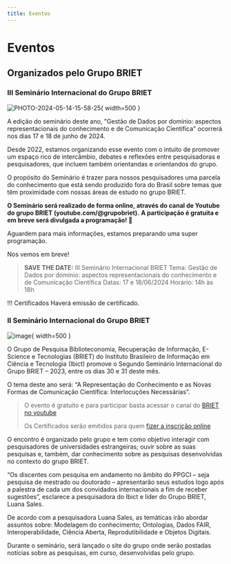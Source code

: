 ```yaml
---
title: Eventos
---
```


# Eventos

## Organizados pelo Grupo BRIET

### III Seminário Internacional do Grupo BRIET

![PHOTO-2024-05-14-15-58-25](https://github.com/grupo-briet/grupo-briet.github.io/assets/25485329/73b6c6f3-6b5e-407d-be15-745389499cfd){ width=500 }

A edição do seminário deste ano, "Gestão de Dados por domínio: aspectos representacionais do conhecimento e de Comunicação Científica" ocorrerá nos dias 17 e 18 de junho de 2024.

Desde 2022, estamos organizando esse evento com o intuito de promover um espaço rico de intercâmbio, debates e reflexões entre pesquisadoras e pesquisadores, que incluem também orientandas e orientandos do grupo.

O propósito do Seminário é trazer para nossos pesquisadores uma parcela do conhecimento que está sendo produzido fora do Brasil sobre temas que têm proximidade com nossas áreas de estudo no grupo BRIET.

**O Seminário será realizado de forma online, através do canal de Youtube do grupo BRIET (youtube.com/@grupobriet).**
**A participação é gratuita e em breve será divulgada a programação! 📢**

Aguardem para mais informações, estamos preparando uma super programação.

Nos vemos em breve!

>**SAVE THE DATE:**
>III Seminário Internacional BRIET
>Tema: Gestão de Dados por domínio: aspectos representacionais do conhecimento e de Comunicação Científica
>Datas: 17 e 18/06/2024
>Horário: 14h às 18h

!!! Certificados
    Haverá emissão de certificado.


### II Seminário Internacional do Grupo BRIET

![image](https://github.com/grupo-briet/grupo-briet.github.io/assets/20596966/812d8362-d25c-448a-b0d6-17466c6d79f6){ width=500 }

O Grupo de Pesquisa Biblioteconomia, Recuperação de Informação, E-Science e Tecnologias (BRIET) do Instituto Brasileiro de Informação em Ciência e Tecnologia (Ibict) promove o Segundo Seminário Internacional do Grupo BRIET – 2023, entre os dias 30 e 31 deste mês.

O tema deste ano será: “A Representação do Conhecimento e as Novas Formas de Comunicação Científica: Interlocuções Necessárias”. 

> O evento é gratuito e para participar basta acessar o canal do [BRIET no youtube](https://www.youtube.com/@grupobriet2538)
> 
> Os Certificados serão emitidos para quem [fizer a inscrição online](https://docs.google.com/forms/d/e/1FAIpQLSdYUeVOEWwReM3gRViBpTBeWj0cuoz455H0rVp0JfYotU7dQw/viewform)

O encontro é organizado pelo grupo e tem como objetivo interagir com pesquisadores de universidades estrangeiras; ouvir sobre as suas pesquisas e, também, dar conhecimento sobre as pesquisas desenvolvidas no contexto do grupo BRIET. 

“Os discentes com pesquisa em andamento no âmbito do PPGCI – seja pesquisa de mestrado ou doutorado – apresentarão seus estudos logo após a palestra de cada um dos convidados internacionais a fim de receber sugestões”, esclarece a pesquisadora do Ibict e líder do Grupo BRIET, Luana Sales.

De acordo com a pesquisadora Luana Sales, as temáticas irão abordar assuntos sobre: Modelagem do conhecimento; Ontologias, Dados FAIR, Interoperabilidade, Ciência Aberta, Reprodutibilidade e Objetos Digitais.

Durante o seminário, será lançado o site do grupo onde serão postadas notícias sobre as pesquisas, em curso, desenvolvidas pelo grupo.
